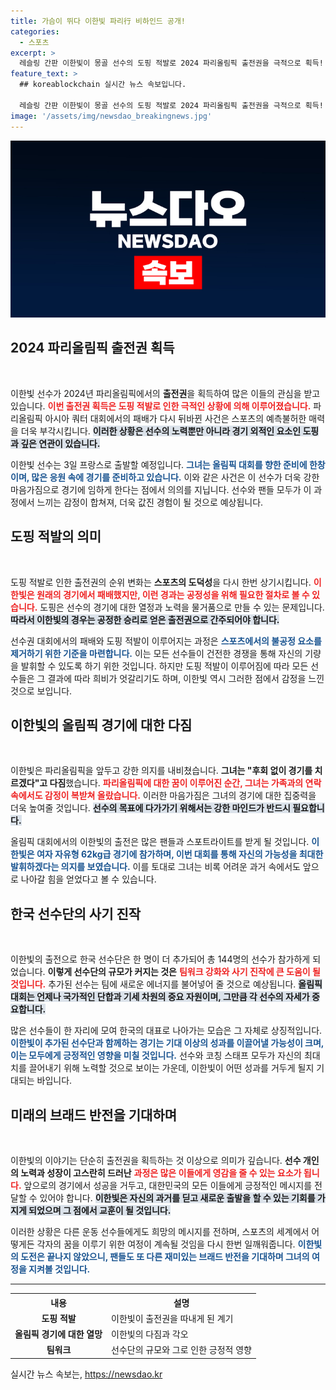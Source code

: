 ```yaml
---
title: 가슴이 뛰다 이한빛 파리行 비하인드 공개!
categories:
  - 스포츠
excerpt: >
  레슬링 간판 이한빛이 몽골 선수의 도핑 적발로 2024 파리올림픽 출전권을 극적으로 획득! 꿈꾸던 무대에 서게 된 그녀의 감동적인 소감과 향후 일정이 주목받고 있다.
feature_text: >
  ## koreablockchain 실시간 뉴스 속보입니다.

  레슬링 간판 이한빛이 몽골 선수의 도핑 적발로 2024 파리올림픽 출전권을 극적으로 획득! 꿈꾸던 무대에 서게 된 그녀의 감동적인 소감과 향후 일정이 주목받고 있다.
image: '/assets/img/newsdao_breakingnews.jpg'
---
```


<p><img src="/assets/img/newsdao_breakingnews.jpg" alt="koreablockchain 속보" /></p>

<h2 data-ke-size="size26">2024 파리올림픽 출전권 획득</h2>

<p data-ke-size="size16">&nbsp;</p>

<p>이한빛 선수가 2024년 파리올림픽에서의 <b>출전권</b>을 획득하여 많은 이들의 관심을 받고 있습니다. <b><span style="color: #ee2323;">이번 출전권 획득은 도핑 적발로 인한 극적인 상황에 의해 이루어졌습니다.</span></b> 파리올림픽 아시아 쿼터 대회에서의 패배가 다시 뒤바뀐 사건은 스포츠의 예측불허한 매력을 더욱 부각시킵니다. <b><span style="background-color: #21538527;">이러한 상황은 선수의 노력뿐만 아니라 경기 외적인 요소인 도핑과 깊은 연관이 있습니다.</span></b></p>

<p>이한빛 선수는 3일 프랑스로 출발할 예정입니다. <b><span style="color: #1a5490;">그녀는 올림픽 대회를 향한 준비에 한창이며, 많은 응원 속에 경기를 준비하고 있습니다.</span></b> 이와 같은 사건은 이 선수가 더욱 강한 마음가짐으로 경기에 임하게 한다는 점에서 의의를 지닙니다. 선수와 팬들 모두가 이 과정에서 느끼는 감정이 합쳐져, 더욱 값진 경험이 될 것으로 예상됩니다.</p>

<h2 data-ke-size="size26">도핑 적발의 의미</h2>

<p data-ke-size="size16">&nbsp;</p>

<p>도핑 적발로 인한 출전권의 순위 변화는 <b>스포츠의 도덕성</b>을 다시 한번 상기시킵니다. <b><span style="color: #ee2323;">이한빛은 원래의 경기에서 패배했지만, 이런 경과는 공정성을 위해 필요한 절차로 볼 수 있습니다.</span></b> 도핑은 선수의 경기에 대한 열정과 노력을 물거품으로 만들 수 있는 문제입니다. <b><span style="background-color: #21538527;">따라서 이한빛의 경우는 공정한 승리로 얻은 출전권으로 간주되어야 합니다.</span></b></p>

<p>선수권 대회에서의 패배와 도핑 적발이 이루어지는 과정은 <b><span style="color: #1a5490;">스포츠에서의 불공정 요소를 제거하기 위한 기준을 마련합니다.</span></b> 이는 모든 선수들이 건전한 경쟁을 통해 자신의 기량을 발휘할 수 있도록 하기 위한 것입니다. 하지만 도핑 적발이 이루어짐에 따라 모든 선수들은 그 결과에 따라 희비가 엇갈리기도 하며, 이한빛 역시 그러한 점에서 감정을 느낀 것으로 보입니다.</p>

<h2 data-ke-size="size26">이한빛의 올림픽 경기에 대한 다짐</h2>

<p data-ke-size="size16">&nbsp;</p>

<p>이한빛은 파리올림픽을 앞두고 강한 의지를 내비쳤습니다. <b>그녀는 "후회 없이 경기를 치르겠다"고 다짐</b>했습니다. <b><span style="color: #ee2323;">파리올림픽에 대한 꿈이 이루어진 순간, 그녀는 가족과의 연락 속에서도 감정이 복받쳐 올랐습니다.</span></b> 이러한 마음가짐은 그녀의 경기에 대한 집중력을 더욱 높여줄 것입니다. <b><span style="background-color: #21538527;">선수의 목표에 다가가기 위해서는 강한 마인드가 반드시 필요합니다.</span></b></p>

<p>올림픽 대회에서의 이한빛의 출전은 많은 팬들과 스포트라이트를 받게 될 것입니다. <b><span style="color: #1a5490;">이한빛은 여자 자유형 62kg급 경기에 참가하며, 이번 대회를 통해 자신의 가능성을 최대한 발휘하겠다는 의지를 보였습니다.</span></b> 이를 토대로 그녀는 비록 어려운 과거 속에서도 앞으로 나아갈 힘을 얻었다고 볼 수 있습니다.</p>

<h2 data-ke-size="size26">한국 선수단의 사기 진작</h2>

<p data-ke-size="size16">&nbsp;</p>

<p>이한빛의 출전으로 한국 선수단은 한 명이 더 추가되어 총 144명의 선수가 참가하게 되었습니다. <b>이렇게 선수단의 규모가 커지는 것은</b> <b><span style="color: #ee2323;">팀워크 강화와 사기 진작에 큰 도움이 될 것입니다.</span></b> 추가된 선수는 팀에 새로운 에너지를 불어넣어 줄 것으로 예상됩니다. <b><span style="background-color: #21538527;">올림픽 대회는 언제나 국가적인 단합과 기세 차원의 중요 자원이며, 그만큼 각 선수의 자세가 중요합니다.</span></b></p>

<p>많은 선수들이 한 자리에 모여 한국의 대표로 나아가는 모습은 그 자체로 상징적입니다. <b><span style="color: #1a5490;">이한빛이 추가된 선수단과 함께하는 경기는 기대 이상의 성과를 이끌어낼 가능성이 크며, 이는 모두에게 긍정적인 영향을 미칠 것입니다.</span></b> 선수와 코칭 스태프 모두가 자신의 최대치를 끌어내기 위해 노력할 것으로 보이는 가운데, 이한빛이 어떤 성과를 거두게 될지 기대되는 바입니다.</p>

<h2 data-ke-size="size26">미래의 브래드 반전을 기대하며</h2>

<p data-ke-size="size16">&nbsp;</p>

<p>이한빛의 이야기는 단순히 출전권을 획득하는 것 이상으로 의미가 깊습니다. <b>선수 개인의 노력과 성장이 고스란히 드러난</b> <b><span style="color: #ee2323;">과정은 많은 이들에게 영감을 줄 수 있는 요소가 됩니다.</span></b> 앞으로의 경기에서 성공을 거두고, 대한민국의 모든 이들에게 긍정적인 메시지를 전달할 수 있어야 합니다. <b><span style="background-color: #21538527;">이한빛은 자신의 과거를 딛고 새로운 출발을 할 수 있는 기회를 가지게 되었으며 그 점에서 교훈이 될 것입니다.</span></b></p>

<p>이러한 상황은 다른 운동 선수들에게도 희망의 메시지를 전하며, 스포츠의 세계에서 어떻게든 각자의 꿈을 이루기 위한 여정이 계속될 것임을 다시 한번 일깨워줍니다. <b><span style="color: #1a5490;">이한빛의 도전은 끝나지 않았으니, 팬들도 또 다른 재미있는 브래드 반전을 기대하며 그녀의 여정을 지켜볼 것입니다.</span></b></p>

<hr />

<table>
  <tr>
    <th><b>내용</b></th>
    <th><b>설명</b></th>
  </tr>
  <tr>
    <td style="text-align: center; height: 17px;"><b>도핑 적발</b></td>
    <td>이한빛이 출전권을 따내게 된 계기</td>
  </tr>
  <tr>
    <td style="text-align: center; height: 17px;"><b>올림픽 경기에 대한 열망</b></td>
    <td>이한빛의 다짐과 각오</td>
  </tr>
  <tr>
    <td style="text-align: center; height: 17px;"><b>팀워크</b></td>
    <td>선수단의 규모와 그로 인한 긍정적 영향</td>
  </tr>
</table>

<p data-ke-size="size16"></p>
실시간 뉴스 속보는, <a href="https://newsdao.kr" rel="dofollow">https://newsdao.kr</a>


